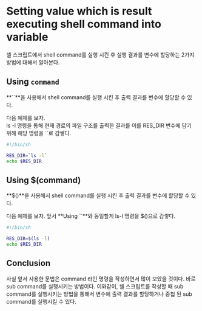 # Setting value which is result executing shell command into variable

셀 스크립트에서 shell command를 실행 시킨 후 실행 결과를 변수에 할당하는 2가지 방법에 대해서 알아본다. 

## Using `command`

**``**을 사용해서 shell command를 실행 시킨 후 출력 결과를 변수에 할당할 수 있다.  

다음 예제를 보자.  
ls -l 명령을 통해 현재 경로의 파일 구조를 출력한 결과를 이를 RES_DIR 변수에 담기 위해 해당 명령을 ``로 감쌓다. 

```sh
#!/bin/sh

RES_DIR=`ls -l`
echo $RES_DIR
```

## Using $(command) 

**$()**을 사용해서 shell command를 실행 시킨 후 출력 결과를 변수에 할당할 수 있다.  

다음 예제를 보자.
앞서 **Using ``**와 동일할게 ls-l 명령을 $()으로 감쌓다. 

```sh
#!/bin/sh

RES_DIR=$(ls -l)
echo $RES_DIR
```

## Conclusion

사실 앞서 사용한 문법은 command 라인 명령을 작성하면서 많이 보았을 것이다. 바로 sub command를 실행시키는 방법이다. 이와같이, 쉘 스크립트를 작성할 때 sub command를 실행시키는 방법을 통해서 변수에 출력 결과를 할당하거나 중첩 된 sub command를 실행시킬 수 있다. 


